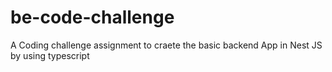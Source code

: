 # be-code-challenge
A Coding challenge assignment to craete the basic backend App in Nest JS by using typescript
